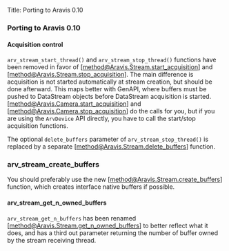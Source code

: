 Title: Porting to Aravis 0.10

### Porting to Aravis 0.10

#### Acquisition control

`arv_stream_start_thread()` and `arv_stream_stop_thread()` functions have been
removed in favor of [method@Aravis.Stream.start_acquisition] and
[method@Aravis.Stream.stop_acquisition]. The main difference is acquisition is
not started automatically at stream creation, but should be done afterward. This
maps better with GenAPI, where buffers must be pushed to DataStream objects
before DataStream acquisition is started.
[method@Aravis.Camera.start_acquisition] and
[method@Aravis.Camera.stop_acquisition] do the calls for you, but if you are
using the `ArvDevice` API directly, you have to call the start/stop acquisition
functions.

The optional `delete_buffers` parameter of `arv_stream_stop_thread()` is
replaced by a separate [method@Aravis.Stream.delete_buffers] function.

### arv_stream_create_buffers

You should preferably use the new [method@Aravis.Stream.create_buffers]
function, which creates interface native buffers if possible.

#### arv_stream_get_n_owned_buffers

`arv_stream_get_n_buffers` has been renamed
[method@Aravis.Stream.get_n_owned_buffers] to better reflect what it does, and
has a third out parameter returning the number of buffer owned by the stream
receiving thread.
